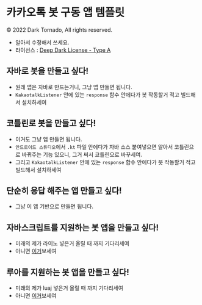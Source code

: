 # 카카오톡 봇 구동 앱 템플릿
© 2022 Dark Tornado, All rights reserved.

* 알아서 수정해서 쓰세요.
* 라이선스 : [Deep Dark License - Type A](LICENSE.md)

## 자바로 봇을 만들고 싶다!
* 원래 앱은 자바로 만드는거니, 그냥 앱 만들면 됩니다.
* `KakaotalkListener` 안에 있는 `response` 함수 안에다가 봇 작동할거 적고 빌드해서 설치하세여

## 코틀린로 봇을 만들고 싶다!
* 이거도 그냥 앱 만들면 됩니다.
* `안드로이드 스튜디오`에서 `.kt` 파일 안에다가 자바 소스 붙여넣으면 알아서 코틀린으로 바뀌주는 기능 있으니, 그거 써서 코틀린으로 바꾸세여.
* 그리고 `KakaotalkListener` 안에 있는 `response` 함수 안에다가 봇 작동할거 적고 빌드해서 설치하세여

## 단순히 응답 해주는 앱 만들고 싶다!
* 그냥 이 앱 기반으로 만들면 됩니다.

## 자바스크립트를 지원하는 봇 앱을 만들고 싶다!
* 미래의 제가 라이노 넣은거 올릴 때 까지 기다리세여
* 아니면 [이거](https://github.com/DarkTornado/ScriptableKakaoBot)보세여

## 루아를 지원하는 봇 앱을 만들고 싶다!
* 미래의 제가 luaj 넣은거 올릴 때 까지 기다리세여
* 아니면 [이거](https://github.com/DarkTornado/LuaKakaoTalkBot)보세여
